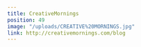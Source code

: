 ```yaml
---
title: CreativeMornings
position: 49
image: "/uploads/CREATIVE%20MORNINGS.jpg"
link: http://creativemornings.com/blog
---
```


